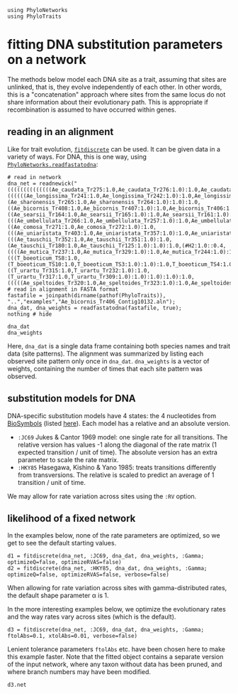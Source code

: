 ```@setup concatdna
using PhyloNetworks
using PhyloTraits
```

# fitting DNA substitution parameters on a network

The methods below model each DNA site as a trait, assuming that
sites are unlinked, that is, they evolve independently of each other.
In other words, this is a "concatenation" approach where
sites from the same locus do not share information about their
evolutionary path. This is appropriate if recombination is assumed
to have occurred within genes.

## reading in an alignment

Like for trait evolution, [`fitdiscrete`](@ref) can be used. It can be
given data in a variety of ways. For DNA, this is one way, using
[`PhyloNetworks.readfastatodna`](@extref):

```@example concatdna
# read in network
dna_net = readnewick("((((((((((((((Ae_caudata_Tr275:1.0,Ae_caudata_Tr276:1.0):1.0,Ae_caudata_Tr139:1.0):1.0)#H1:1.0::0.6,((((((Ae_longissima_Tr241:1.0,Ae_longissima_Tr242:1.0):1.0,Ae_longissima_Tr355:1.0):1.0,(Ae_sharonensis_Tr265:1.0,Ae_sharonensis_Tr264:1.0):1.0):1.0,((Ae_bicornis_Tr408:1.0,Ae_bicornis_Tr407:1.0):1.0,Ae_bicornis_Tr406:1.0):1.0):1.0,((Ae_searsii_Tr164:1.0,Ae_searsii_Tr165:1.0):1.0,Ae_searsii_Tr161:1.0):1.0):1.0)#H2:1.0::0.6):1.0,(((Ae_umbellulata_Tr266:1.0,Ae_umbellulata_Tr257:1.0):1.0,Ae_umbellulata_Tr268:1.0):1.0,#H1:1.0::0.4):1.0):1.0,((Ae_comosa_Tr271:1.0,Ae_comosa_Tr272:1.0):1.0,(((Ae_uniaristata_Tr403:1.0,Ae_uniaristata_Tr357:1.0):1.0,Ae_uniaristata_Tr402:1.0):1.0,Ae_uniaristata_Tr404:1.0):1.0):1.0):1.0,(((Ae_tauschii_Tr352:1.0,Ae_tauschii_Tr351:1.0):1.0,(Ae_tauschii_Tr180:1.0,Ae_tauschii_Tr125:1.0):1.0):1.0,(#H2:1.0::0.4,((((Ae_mutica_Tr237:1.0,Ae_mutica_Tr329:1.0):1.0,Ae_mutica_Tr244:1.0):1.0,Ae_mutica_Tr332:1.0):1.0)#H4:1.0::0.6):1.0):1.0):1.0,(((T_boeoticum_TS8:1.0,(T_boeoticum_TS10:1.0,T_boeoticum_TS3:1.0):1.0):1.0,T_boeoticum_TS4:1.0):1.0,((T_urartu_Tr315:1.0,T_urartu_Tr232:1.0):1.0,(T_urartu_Tr317:1.0,T_urartu_Tr309:1.0):1.0):1.0):1.0):1.0,(((((Ae_speltoides_Tr320:1.0,Ae_speltoides_Tr323:1.0):1.0,Ae_speltoides_Tr223:1.0):1.0,Ae_speltoides_Tr251:1.0):1.0):1.0,#H4:1.0::0.4):1.0):1.0):1.0,Ta_caputMedusae_TB2:1.0):1.0,S_vavilovii_Tr279:1.0):1.0,Er_bonaepartis_TB1:1.0):1.0,H_vulgare_HVens23:1.0);");
# read in alignment in FASTA format
fastafile = joinpath(dirname(pathof(PhyloTraits)), "..","examples","Ae_bicornis_Tr406_Contig10132.aln");
dna_dat, dna_weights = readfastatodna(fastafile, true);
nothing # hide
```
```@repl concatdna
dna_dat
dna_weights
```

Here, `dna_dat` is a single data frame containing both species names
and trait data (site patterns). The alignment was summarized by listing
each observed site pattern only once in `dna_dat`.
`dna_weights` is a vector of weights, containing
the number of times that each site pattern was observed.

## substitution models for DNA

DNA-specific substitution models have 4 states: the 4 nucleotides from
[BioSymbols](https://github.com/BioJulia/BioSymbols.jl)
(listed [here](https://biojulia.dev/BioSymbols.jl/stable/nucleicacids/)).
Each model has a relative and an absolute version.
- `:JC69` Jukes & Cantor 1969 model: one single rate for all transitions.
  The relative version has values -1 along the diagonal of the rate matrix
  (1 expected transition / unit of time). The absolute version has an extra
  parameter to scale the rate matrix.
- `:HKY85` Hasegawa, Kishino & Yano 1985: treats transitions differently
  from transversions. The relative is scaled to predict an average of
  1 transition / unit of time.

We may allow for rate variation across sites using the `:RV` option.

## likelihood of a fixed network

In the examples below, none of the rate parameters are optimized,
so we get to see the default starting values.

```@repl concatdna
d1 = fitdiscrete(dna_net, :JC69, dna_dat, dna_weights, :Gamma; optimizeQ=false, optimizeRVAS=false)
d2 = fitdiscrete(dna_net, :HKY85, dna_dat, dna_weights, :Gamma; optimizeQ=false, optimizeRVAS=false, verbose=false)
```
When allowing for rate variation across sites with gamma-distributed rates,
the default shape parameter α is 1.

In the more interesting examples below,
we optimize the evolutionary rates and the way rates vary across sites
(which is the default).
```@repl concatdna
d3 = fitdiscrete(dna_net, :JC69, dna_dat, dna_weights, :Gamma; ftolAbs=0.1, xtolAbs=0.01, verbose=false)
```
Lenient tolerance parameters `ftolAbs` etc. have been chosen here to
make this example faster.
Note that the fitted object contains a separate version of the input network,
where any taxon without data has been pruned, and where branch numbers
may have been modified.

```@repl concatdna
d3.net
```
